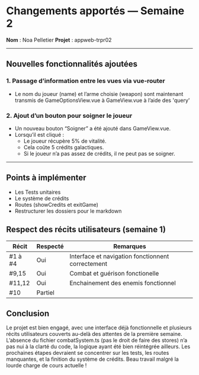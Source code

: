 # Changements apportés — Semaine 2

**Nom** : Noa Pelletier
**Projet** : appweb-trpr02

---

## Nouvelles fonctionnalités ajoutées

### 1. Passage d’information entre les vues via vue-router

- Le nom du joueur (name) et l’arme choisie (weapon) sont maintenant transmis de GameOptionsView.vue à GameView.vue à l’aide des 'query'

### 2. Ajout d’un bouton pour **soigner le joueur**

- Un nouveau bouton “Soigner” a été ajouté dans GameView.vue.
- Lorsqu’il est cliqué :
  - Le joueur récupère 5% de vitalité.
  - Cela coûte 5 crédits galactiques.
  - Si le joueur n’a pas assez de crédits, il ne peut pas se soigner.

---

## Points à implémenter

- Les Tests unitaires
- Le système de crédits
- Routes (showCredits et exitGame)
- Restructurer les dossiers pour le markdown

## Respect des récits utilisateurs (semaine 1)

| Récit   | Respecté | Remarques                                         |
| ------- | -------- | ------------------------------------------------- |
| #1 à #4 | Oui      | Interface et navigation fonctionnent correctement |
| #9,15   | Oui      | Combat et guérison fonctionelle                   |
| #11,12  | Oui      | Enchainement des enemis fonctionnel               |
| #10     | Partiel  |                                                   |

## Conclusion

Le projet est bien engagé, avec une interface déjà fonctionnelle et plusieurs récits utilisateurs couverts au-delà des attentes de la première semaine. L’absence du fichier combatSystem.ts (pas le droit de faire des stores) n’a pas nui à la clarté du code, la logique ayant été bien réintégrée ailleurs. Les prochaines étapes devraient se concentrer sur les tests, les routes manquantes, et la finition du système de crédits. Beau travail malgré la lourde charge de cours actuelle !
